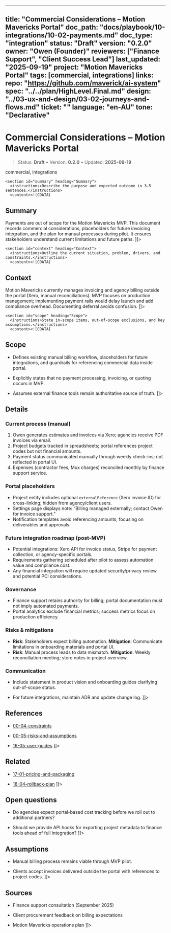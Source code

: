 <!-- ai:managed start file="docs/playbook/10-integrations/10-02-payments.md" responsibility="docs" strategy="replace" -->
---
title: "Commercial Considerations – Motion Mavericks Portal"
doc_path: "docs/playbook/10-integrations/10-02-payments.md"
doc_type: "integration"
status: "Draft"
version: "0.2.0"
owner: "Owen (Founder)"
reviewers: ["Finance Support", "Client Success Lead"]
last_updated: "2025-09-19"
project: "Motion Mavericks Portal"
tags: [commercial, integrations]
links:
  repo: "https://github.com/maverick/ai-system"
  spec: "../../plan/HighLevel.Final.md"
  design: "../03-ux-and-design/03-02-journeys-and-flows.md"
  ticket: "<PLACEHOLDER>"
language: "en-AU"
tone: "Declarative"
---

# Commercial Considerations – Motion Mavericks Portal

> Status: **Draft** • Version: **0.2.0** • Updated: **2025-09-19**

<doc xmlns="urn:docs:universal"
     type="integration"
     path="docs/playbook/10-integrations/10-02-payments.md"
     version="0.2.0"
     status="Draft"
     owner="Owen (Founder)">

  <meta>
    <link rel="repo" href="https://github.com/maverick/ai-system"/>
    <link rel="spec" href="../../plan/HighLevel.Final.md"/>
    <link rel="design" href="../03-ux-and-design/03-02-journeys-and-flows.md"/>
    <tags>commercial, integrations</tags>
  </meta>

  <sections>

    <section id="summary" heading="Summary">
      <instructions>Describe the purpose and expected outcome in 3–5 sentences.</instructions>
      <content><![CDATA[
## Summary
Payments are out of scope for the Motion Mavericks MVP. This document records commercial considerations, placeholders for future invoicing integration, and the plan for manual processes during pilot. It ensures stakeholders understand current limitations and future paths.
]]></content>
    </section>

    <section id="context" heading="Context">
      <instructions>Outline the current situation, problem, drivers, and constraints.</instructions>
      <content><![CDATA[
## Context
Motion Mavericks currently manages invoicing and agency billing outside the portal (Xero, manual reconciliations). MVP focuses on production management; implementing payment rails would delay launch and add compliance overhead. Documenting deferral avoids confusion.
]]></content>
    </section>

    <section id="scope" heading="Scope">
      <instructions>State in-scope items, out-of-scope exclusions, and key assumptions.</instructions>
      <content><![CDATA[
## Scope
- Defines existing manual billing workflow, placeholders for future integrations, and guardrails for referencing commercial data inside portal.
- Explicitly states that no payment processing, invoicing, or quoting occurs in MVP.
- Assumes external finance tools remain authoritative source of truth.
]]></content>
    </section>

    <section id="details" heading="Details">
      <content><![CDATA[
## Details

### Current process (manual)
1. Owen generates estimates and invoices via Xero; agencies receive PDF invoices via email.
2. Project budgets tracked in spreadsheets; portal references project codes but not financial amounts.
3. Payment status communicated manually through weekly check-ins; not reflected in portal UI.
4. Expenses (contractor fees, Mux charges) reconciled monthly by finance support service.

### Portal placeholders
- Project entity includes optional `externalReference` (Xero invoice ID) for cross-linking; hidden from agency/client users.
- Settings page displays note: “Billing managed externally; contact Owen for invoice support.”
- Notification templates avoid referencing amounts, focusing on deliverables and approvals.

### Future integration roadmap (post-MVP)
- Potential integrations: Xero API for invoice status, Stripe for payment collection, or agency-specific portals.
- Requirements gathering scheduled after pilot to assess automation value and compliance cost.
- Any financial integration will require updated security/privacy review and potential PCI considerations.

### Governance
- Finance support retains authority for billing; portal documentation must not imply automated payments.
- Portal analytics exclude financial metrics; success metrics focus on production efficiency.

### Risks & mitigations
- **Risk**: Stakeholders expect billing automation. **Mitigation**: Communicate limitations in onboarding materials and portal UI.
- **Risk**: Manual process leads to data mismatch. **Mitigation**: Weekly reconciliation meeting; store notes in project overview.

### Communication
- Include statement in product vision and onboarding guides clarifying out-of-scope status.
- For future integrations, maintain ADR and update change log.
]]></content>
    </section>

    <section id="references" heading="References">
      <content><![CDATA[
## References
- [00-04-constraints](../00-brief-and-vision/00-04-constraints.md)
- [00-05-risks-and-assumptions](../00-brief-and-vision/00-05-risks-and-assumptions.md)
- [16-05-user-guides](../16-documentation-and-training/16-05-user-guides.md)
]]></content>
    </section>

    <section id="related" heading="Related">
      <content><![CDATA[
## Related
- [17-01-pricing-and-packaging](../17-go-to-market-and-legal/17-01-pricing-and-packaging.md)
- [18-04-rollback-plan](../18-release-and-cutover/18-04-rollback-plan.md)
]]></content>
    </section>

    <section id="open_questions" heading="Open questions">
      <content><![CDATA[
## Open questions
- Do agencies expect portal-based cost tracking before we roll out to additional partners?
- Should we provide API hooks for exporting project metadata to finance tools ahead of full integration?
]]></content>
    </section>

    <section id="assumptions" heading="Assumptions">
      <content><![CDATA[
## Assumptions
- Manual billing process remains viable through MVP pilot.
- Clients accept invoices delivered outside the portal with references to project codes.
]]></content>
    </section>

    <section id="sources" heading="Sources">
      <content><![CDATA[
## Sources
- Finance support consultation (September 2025)
- Client procurement feedback on billing expectations
- Motion Mavericks operations plan
]]></content>
    </section>

  </sections>
</doc>
<!-- ai:managed end -->
